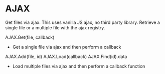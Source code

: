 # AJAX
Get files via ajax. This uses vanilla JS ajax, no third party library. Retrieve a single file or a multiple file with the ajax registry.




AJAX.Get(file, callback)
* Get a single file via ajax and then perform a callback

AJAX.Add(file, id)
AJAX.Load(callback)
AJAX.Find(id).data
* Load multiple files via ajax and then perform a callback function

